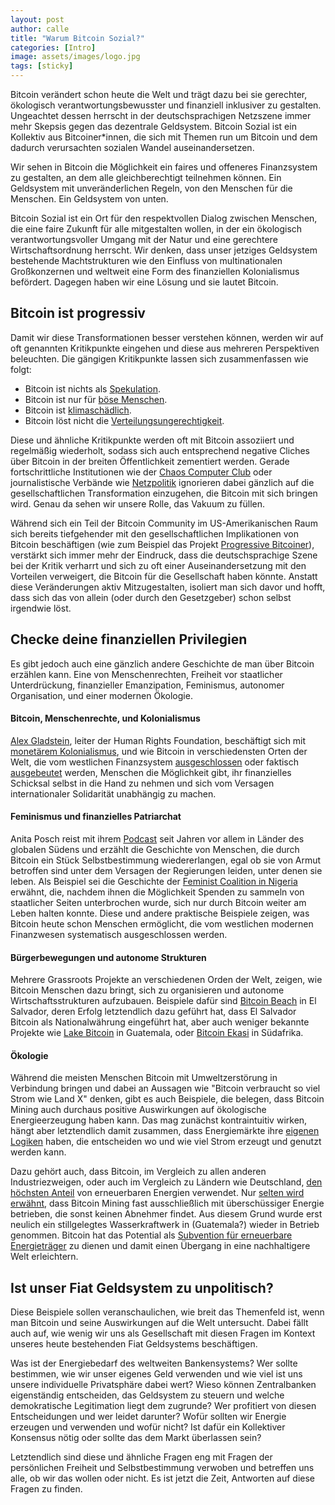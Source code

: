 ```yaml
---
layout: post
author: calle
title: "Warum Bitcoin Sozial?"
categories: [Intro]
image: assets/images/logo.jpg
tags: [sticky]
---
```


Bitcoin verändert schon heute die Welt und trägt dazu bei sie gerechter, ökologisch verantwortungsbewusster und finanziell inklusiver zu gestalten. Ungeachtet dessen herrscht in der deutschsprachigen Netzszene immer mehr Skepsis gegen das dezentrale Geldsystem. Bitcoin Sozial ist ein Kollektiv aus Bitcoiner\*innen, die sich mit Themen run um Bitcoin und dem dadurch verursachten sozialen Wandel auseinandersetzen.

Wir sehen in Bitcoin die Möglichkeit ein faires und offeneres Finanzsystem zu gestalten, an dem alle gleichberechtigt teilnehmen können. Ein Geldsystem mit unveränderlichen Regeln, von den Menschen für die Menschen. Ein Geldsystem von unten.

Bitcoin Sozial ist ein Ort für den respektvollen Dialog zwischen Menschen, die eine faire Zukunft für alle mitgestalten wollen, in der ein ökologisch verantwortungsvoller Umgang mit der Natur und eine gerechtere Wirtschaftsordnung herrscht. Wir denken, dass unser jetziges Geldsystem bestehende Machtstrukturen wie den Einfluss von multinationalen Großkonzernen und weltweit eine Form des finanziellen Kolonialismus befördert. Dagegen haben wir eine Lösung und sie lautet Bitcoin.

## Bitcoin ist progressiv

Damit wir diese Transformationen besser verstehen können, werden wir auf oft genannten Kritikpunkte eingehen und diese aus mehreren Perspektiven beleuchten. Die gängigen Kritikpunkte lassen sich zusammenfassen wie folgt:

- Bitcoin ist nichts als [Spekulation][jacobin-ponzi].
- Bitcoin ist nur für [böse Menschen][volksverpetzer-nazi].
- Bitcoin ist [klimaschädlich][netzpolitik-stromverbrauch].
- Bitcoin löst nicht die [Verteilungsungerechtigkeit][wsj-wealth-distribution].

Diese und ähnliche Kritikpunkte werden oft mit Bitcoin assoziiert und regelmäßig wiederholt, sodass sich auch entsprechend negative Cliches über Bitcoin in der breiten Öffentlichkeit zementiert werden. Gerade fortschrittliche Institutionen wie der [Chaos Computer Club][ccc-blockchain102] oder journalistische Verbände wie [Netzpolitik][netzpolitik-stromverbrauch] ignorieren dabei gänzlich auf die gesellschaftlichen Transformation einzugehen, die Bitcoin mit sich bringen wird. Genau da sehen wir unsere Rolle, das Vakuum zu füllen.

Während sich ein Teil der Bitcoin Community im US-Amerikanischen Raum sich bereits tiefgehender mit den gesellschaftlichen Implikationen von Bitcoin beschäftigen (wie zum Beispiel das Projekt [Progressive Bitcoiner][progressive-bitcoiner]), verstärkt sich immer mehr der Eindruck, dass die deutschsprachige Szene bei der Kritik verharrt und sich zu oft einer Auseinandersetzung mit den Vorteilen verweigert, die Bitcoin für die Gesellschaft haben könnte. Anstatt diese Veränderungen aktiv Mitzugestalten, isoliert man sich davor und hofft, dass sich das von allein (oder durch den Gesetzgeber) schon selbst irgendwie löst.

<!--
## "Have fun staying poor"

Typischerweise kommt die Kritik oft von progressiven Medien, antikapitalistischen und akademischen Kreisen angeführt werden, wird Bitcoin öffentlich meist von lautstarken Vertreter\*innen aus dem libertären und marktradikalen Milieu verteidigt, die auch oft nicht davor zurückschrecken als toxisch aufzutreten. Der raue Ton im Umgang ist jedoch nicht allein den Bitcoiner\*innen zu verdanken. Auch die Kritiker\*innen von Bitcoin vertreten häufig ein einseitiges Bild von Bitcoin und bedienen sich alten Cliches, was den Dialog maßgeblich erschwert. -->

<!-- ### Die deutsche Medienlandschaft

Ein Beispiel dafür ist ein kürzlich erschienener [Artikel][volksverpetzer-nazi] des Volksverpetzers. Darin wird ausgebreitet, dass Bitcoin von einigen wenigen Rechtsradikalen verwendet werde und es wird mit rhetorischen Mitteln versucht so die Assoziation zwischen Bitcoin und Faschismus zu stärken. Dabei wird verschwiegen, dass es sich dabei, verglichen mit dem Gesamtvolumen, um einen verschwinden geringen Betrag handelt (0.0008% um genau zu sein).

Aber auch von seitens respektablen Institutionen wie dem [Chaos Computer Club][ccc-blockchain102], von [Netzpolitik][netzpolitik-stromverbrauch], und den meisten Medienhäusern wie dem Heise Verlag (TODO: Link), der Zeit oder der FAZ wird nur auf die Nachteile hingewiesen, meist mit Argumenten, die in Bitcoiner\*innen-Kreisen seit Jahren bekannt und oft vielfach widerlegt wurden. -->

## Checke deine finanziellen Privilegien

Es gibt jedoch auch eine gänzlich andere Geschichte de man über Bitcoin erzählen kann. Eine von Menschenrechten, Freiheit vor staatlicher Unterdrückung, finanzieller Emanzipation, Feminismus, autonomer Organisation, und einer modernen Ökologie.

#### Bitcoin, Menschenrechte, und Kolonialismus

[Alex Gladstein][alex-gladstein-bitcoin-magazine], leiter der Human Rights Foundation, beschäftigt sich mit [monetärem Kolonialismus](https://bitcoinmagazine.com/culture/bitcoin-a-currency-of-decolonization), und wie Bitcoin in verschiedensten Orten der Welt, die vom westlichen Finanzsystem [ausgeschlossen](https://bitcoinmagazine.com/culture/bitcoin-financial-freedom-in-afghanistan) oder faktisch [ausgebeutet](https://bitcoinmagazine.com/culture/check-your-financial-privilege) werden, Menschen die Möglichkeit gibt, ihr finanzielles Schicksal selbst in die Hand zu nehmen und sich vom Versagen internationaler Solidarität unabhängig zu machen.

#### Feminismus und finanzielles Patriarchat

Anita Posch reist mit ihrem [Podcast][anita-posch-podcast] seit Jahren vor allem in Länder des globalen Südens und erzählt die Geschichte von Menschen, die durch Bitcoin ein Stück Selbstbestimmung wiedererlangen, egal ob sie von Armut betroffen sind unter dem Versagen der Regierungen leiden, unter denen sie leben. Als Beispiel sei die Geschichte der [Feminist Coalition in Nigeria][feminist-coalition] erwähnt, die, nachdem ihnen die Möglichkeit Spenden zu sammeln von staatlicher Seiten unterbrochen wurde, sich nur durch Bitcoin weiter am Leben halten konnte. Diese und andere praktische Beispiele zeigen, was Bitcoin heute schon Menschen ermöglicht, die vom westlichen modernen Finanzwesen systematisch ausgeschlossen werden.

#### Bürgerbewegungen und autonome Strukturen

Mehrere Grassroots Projekte an verschiedenen Orden der Welt, zeigen, wie Bitcoin Menschen dazu bringt, sich zu organisieren und autonome Wirtschaftsstrukturen aufzubauen. Beispiele dafür sind [Bitcoin Beach][bitcoin-beach] in El Salvador, deren Erfolg letztendlich dazu geführt hat, dass El Salvador Bitcoin als Nationalwährung eingeführt hat, aber auch weniger bekannte Projekte wie [Lake Bitcoin][lake-bitcoin] in Guatemala, oder [Bitcoin Ekasi][bitcoin-ekasi] in Südafrika.

#### Ökologie

Während die meisten Menschen Bitcoin mit Umweltzerstörung in Verbindung bringen und dabei an Aussagen wie "Bitcoin verbraucht so viel Strom wie Land X" denken, gibt es auch Beispiele, die belegen, dass Bitcoin Mining auch durchaus positive Auswirkungen auf ökologische Energieerzeugung haben kann. Das mag zunächst kontraintuitiv wirken, hängt aber letztendlich damit zusammen, dass Energiemärkte ihre [eigenen Logiken][nic-carter-mining] haben, die entscheiden wo und wie viel Strom erzeugt und genutzt werden kann.

Dazu gehört auch, dass Bitcoin, im Vergleich zu allen anderen Industriezweigen, oder auch im Vergleich zu Ländern wie Deutschland, [den höchsten Anteil][energy-mix] von erneuerbaren Energien verwendet. Nur [selten wird erwähnt][bitcoin-verstehen-stefanwouldgo], dass Bitcoin Mining fast ausschließlich mit überschüssiger Energie betrieben, die sonst keinen Abnehmer findet. Aus diesem Grund wurde erst neulich ein stillgelegtes Wasserkraftwerk in (Guatemala?) wieder in Betrieb genommen. Bitcoin hat das Potential als [Subvention für erneuerbare Energieträger][arcane-energy-transition] zu dienen und damit einen Übergang in eine nachhaltigere Welt erleichtern.

## Ist unser Fiat Geldsystem zu unpolitisch?

Diese Beispiele sollen veranschaulichen, wie breit das Themenfeld ist, wenn man Bitcoin und seine Auswirkungen auf die Welt untersucht. Dabei fällt auch auf, wie wenig wir uns als Gesellschaft mit diesen Fragen im Kontext unseres heute bestehenden Fiat Geldsystems beschäftigen.

Was ist der Energiebedarf des weltweiten Bankensystems? Wer sollte bestimmen, wie wir unser eigenes Geld verwenden und wie viel ist uns unsere individuelle Privatsphäre dabei wert? Wieso können Zentralbanken eigenständig entscheiden, das Geldsystem zu steuern und welche demokratische Legitimation liegt dem zugrunde? Wer profitiert von diesen Entscheidungen und wer leidet darunter? Wofür sollten wir Energie erzeugen und verwenden und wofür nicht? Ist dafür ein Kollektiver Konsensus nötig oder sollte das dem Markt überlassen sein?

Letztendlich sind diese und ähnliche Fragen eng mit Fragen der persönlichen Freiheit und Selbstbestimmung verwoben und betreffen uns alle, ob wir das wollen oder nicht. Es ist jetzt die Zeit, Antworten auf diese Fragen zu finden.

[progressive-bitcoiner]: https://theprogressivebitcoiner.com/
[volksverpetzer-nazi]: https://www.volksverpetzer.de/aktuelles/bitcoin-rechtsextrem/
[netzpolitik-stromverbrauch]: https://netzpolitik.org/2022/besetzt-die-blockchain-ende-kryptogelaende/
[ccc-blockchain102]: https://streaming.media.ccc.de/rc3/relive/460
[alex-gladstein-bitcoin-magazine]: https://bitcoinmagazine.com/authors/alexgladstein
[anita-posch-podcast]: https://bitcoinundco.com/en/
[bitcoin-verstehen-stefanwouldgo]: https://bitcoinverstehen.info/episode-89-stromverbrauch-energie-stefan/
[bitcoin-magazine-unions]: https://bitcoinmagazine.com/business/a-case-for-unions-and-bitcoin
[feminist-coalition]: https://bitcoinmagazine.com/culture/nigerian-protest-group-finds-sovereign-lifeline-in-bitcoin
[bitcoin-beach]: https://www.bitcoinbeach.com/
[lake-bitcoin]: https://twitter.com/LakeBitcoin
[bitcoin-ekasi]: https://twitter.com/BitcoinEkasi
[nic-carter-mining]: https://www.newsweek.com/bitcoin-mining-americas-most-misunderstood-industry-opinion-1669892
[arcane-energy-transition]: https://www.research.arcane.no/blog/bitcoin-mining-demand-response
[energy-mix]: https://markets.businessinsider.com/news/stocks/bitcoin-mining-vs--the-world--btc-leads-sustainable-energy-10668469
[wsj-wealth-distribution]: https://www.wsj.com/articles/bitcoins-one-percent-controls-lions-share-of-the-cryptocurrencys-wealth-11639996204
[jacobin-ponzi]: https://jacobinmag.com/2022/01/cryptocurrency-scam-blockchain-bitcoin-economy-decentralization
